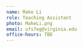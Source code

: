 ```yaml
---
name: Make Li
role: Teaching Assistant
photo: MakeLi.png
email: ufs7eg@virginia.edu
office-hours: TBD
---
```

